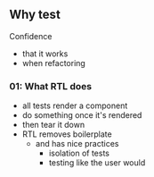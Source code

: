 ## Why test
Confidence
* that it works
* when refactoring

### 01: What RTL does
* all tests render a component
* do something once it's rendered
* then tear it down
* RTL removes boilerplate
    * and has nice practices
        * isolation of tests
        * testing like the user would


